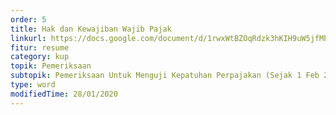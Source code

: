 ```yaml
---
order: 5
title: Hak dan Kewajiban Wajib Pajak
linkurl: https://docs.google.com/document/d/1rwxWtBZOqRdzk3hKIH9uW5jfMhK-y87gTaagO0w7x5E/edit?usp=sharing
fitur: resume
category: kup
topik: Pemeriksaan
subtopik: Pemeriksaan Untuk Menguji Kepatuhan Perpajakan (Sejak 1 Feb 2013)
type: word
modifiedTime: 28/01/2020
---
```


